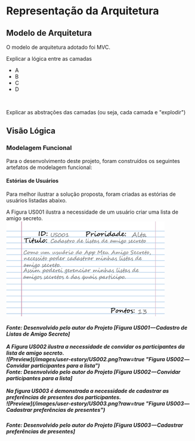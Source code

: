 # Representação da Arquitetura

## Modelo de Arquitetura

O modelo de arquitetura adotado foi MVC.

Explicar a lógica entre as camadas

* A
* B
* C
* D

<image> </image>

Explicar  as abstrações das camadas \(ou seja, cada camada e "explodir"\)

## Visão Lógica

### Modelagem Funcional
Para o desenvolvimento deste projeto, foram construídos os seguintes artefatos de modelagem funcional:
#### Estórias de Usuários
Para melhor ilustrar a solução proposta, foram criadas as estórias de usuários
listadas abaixo.

A Figura US001 ilustra a necessidade de um usuário criar uma lista de amigo secreto.<br>
![Preview](/images/user-estory/US001.png?raw=true "Figura US001 — Cadastro de Listas de Amigo Secreto")<br>
<h5>Fonte: Desenvolvido pelo autor do Projeto [Figura US001 — Cadastro de Listas de Amigo Secreto]<br><br>
A Figura US002 ilustra a necessidade de convidar os participantes da lista de amigo secreto.<br>
![Preview](/images/user-estory/US002.png?raw=true "Figura US002 — Convidar participantes para a lista")<br>
Fonte: Desenvolvido pelo autor do Projeto [Figura US002 — Convidar participantes para a lista]<br><br>
Na figura US003 é demonstrada a necessidade de cadastrar as preferências de presentes dos participantes.<br>
![Preview](/images/user-estory/US003.png?raw=true "Figura US003 — Cadastrar preferências de presentes")<br>
<h5>Fonte: Desenvolvido pelo autor do Projeto [Figura US003 — Cadastrar preferências de presentes]<br><br>

